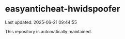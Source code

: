 # easyanticheat-hwidspoofer

Last updated: 2025-06-21 09:44:55

This repository is automatically maintained.
